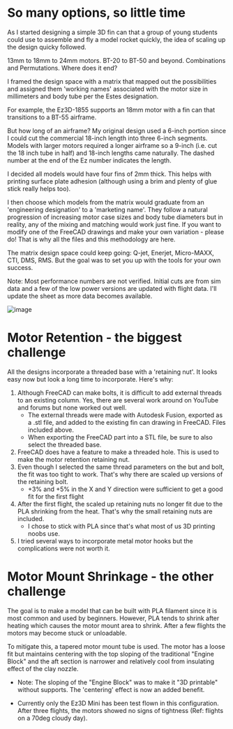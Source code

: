 # So many options, so little time

As I started designing a simple 3D fin can that a group of young students could use to assemble and fly a model rocket quickly, the idea of scaling up the design quicky followed. 

13mm to 18mm to 24mm motors. BT-20 to BT-50 and beyond. Combinations and Permutations. Where does it end? 

I framed the design space with a matrix that mapped out the possibilities and assigned them 'working names' associated with the motor size in millimeters and body tube per the Estes designation. 

For example, the Ez3D-1855 supports an 18mm motor with a fin can that transitions to a BT-55 airframe. 

But how long of an airframe? My original design used a 6-inch portion since I could cut the commercial 18-inch length into three 6-inch segments. Models with larger motors required a longer airframe so a 9-inch (i.e. cut the 18 inch tube in half) and 18-inch lengths came naturally. 
The dashed number at the end of the Ez number indicates the length. 

I decided all models would have four fins of 2mm thick. This helps with printing surface plate adhesion (although using a brim and plenty of glue stick really helps too). 

I then choose which models from the matrix would graduate from an 'engineering designation' to a 'marketing name'. They follow a natural progression of increasing motor case sizes and body tube diameters but in reality, any of the mixing and matching would work just fine. If you want to modify one of the FreeCAD drawings and make your own variation - please do! That is why all the files and this methodology are here. 

The matrix design space could keep going: Q-jet, Enerjet, Micro-MAXX, CTI, DMS, RMS. But the goal was to set you up with the tools for your own success. 

Note: Most performance numbers are not verified. Initial cuts are from sim data and a few of the low power versions are updated with flight data. I'll update the sheet as more data becomes available. 


																								
![image](https://github.com/user-attachments/assets/35f45614-4c75-4829-acb3-d296985933b8)

# Motor Retention - the biggest challenge

All the designs incorporate a threaded base with a 'retaining nut'. It looks easy now but look a long time to incorporate. Here's why:

1. Although FreeCAD can make bolts, it is difficult to add external threads to an existing column. Yes, there are several work around on YouTube and forums but none worked out well.
   - The external threads were made with Autodesk Fusion, exported as a .stl file, and added to the existing fin can drawing in FreeCAD. Files included above.
   - When exporting the FreeCAD part into a STL file, be sure to also select the threaded base.
2. FreeCAD does have a feature to make a threaded hole. This is used to make the motor retention retaining nut.
3. Even though I selected the same thread parameters on the but and bolt, the fit was too tight to work. That's why there are scaled up versions of the retaining bolt.
    - +3% and +5%  in the X and Y direction were sufficient to get a good fit for the first flight
4. After the first flight, the scaled up retaining nuts no longer fit due to the PLA shrinking from the heat. That's why the small retaining nuts are included.
   - I chose to stick with PLA since that's what most of us 3D printing noobs use.
5. I tried several ways to incorporate metal motor hooks but the complications were not worth it.

# Motor Mount Shrinkage - the other challenge
The goal is to make a model that can be built with PLA filament since it is most common and used by beginners. However, PLA tends to shrink after heating which causes the motor mount area to shrink. 
After a few flights the motors may become stuck or unloadable. 

To mitigate this, a tapered motor mount tube is used. The motor has a loose fit but maintains centering with the top sloping of the traditional "Engine Block" and the aft section is narrower and relatively cool from insulating effect of the clay nozzle. 
 - Note: The sloping of the "Engine Block" was to make it "3D printable" without supports. The 'centering' effect is now an added benefit.

 - Currently only the Ez3D Mini has been test flown in this configuration. After three flights, the motors showed no signs of tightness (Ref: flights on a 70deg cloudy day). 
